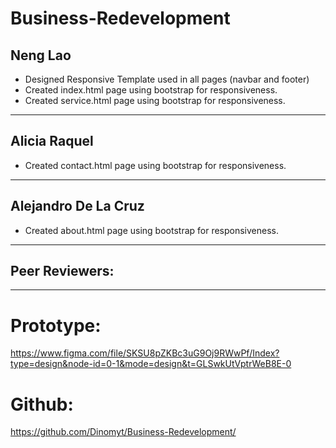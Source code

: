 # Business-Redevelopment

Neng Lao
---------------------
-  Designed Responsive Template used in all pages (navbar and footer)  
-  Created index.html page using bootstrap for responsiveness.  
-  Created service.html page using bootstrap for responsiveness.  
----------------------

Alicia Raquel 
---------------------
- Created contact.html page using bootstrap for responsiveness.
----------------------

Alejandro De La Cruz  
---------------------
 - Created about.html page using bootstrap for responsiveness.
----------------------
  
Peer Reviewers:  
---------------------


---------------------



# Prototype:  

https://www.figma.com/file/SKSU8pZKBc3uG9Oj9RWwPf/Index?type=design&node-id=0-1&mode=design&t=GLSwkUtVptrWeB8E-0

# Github:  

https://github.com/Dinomyt/Business-Redevelopment/
